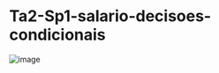# Ta2-Sp1-salario-decisoes-condicionais

![image](https://user-images.githubusercontent.com/66571686/181604547-caa66d1d-ec0c-49af-8797-cb9e40285cd1.png)

